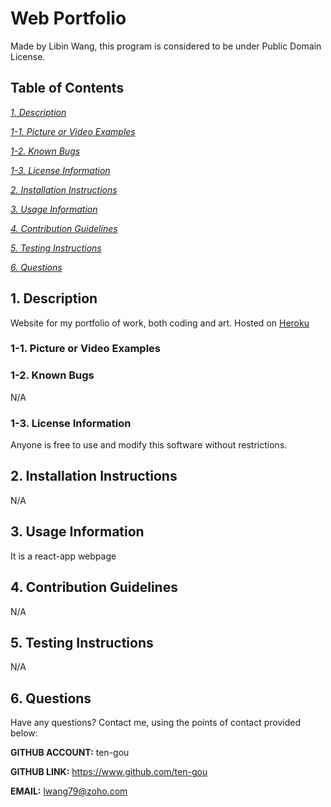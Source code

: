 
# Web Portfolio
Made by Libin Wang, this program is considered to be under Public Domain License.

## Table of Contents
[*1. Description*](#1-description)

[*1-1. Picture or Video Examples*](#1-1-picture-or-video-examples)

[*1-2. Known Bugs*](#1-2-known-bugs)

[*1-3. License Information*](#1-3-license-information)

[*2. Installation Instructions*](#2-installation-instructions)

[*3. Usage Information*](#3-usage-information)

[*4. Contribution Guidelines*](#4-contribution-guidelines)

[*5. Testing Instructions*](#5-testing-instructions)

[*6. Questions*](#6-questions)


## 1. Description
Website for my portfolio of work, both coding and art. Hosted on [Heroku](https://web-portfolio-wang.herokuapp.com/)

### 1-1. Picture or Video Examples

### 1-2. Known Bugs
N/A

### 1-3. License Information
Anyone is free to use and modify this software without restrictions.

## 2. Installation Instructions
N/A

## 3. Usage Information
It is a react-app webpage

## 4. Contribution Guidelines
N/A

## 5. Testing Instructions
N/A

## 6. Questions
Have any questions? Contact me, using the points of contact provided below:

**GITHUB ACCOUNT:** ten-gou

**GITHUB LINK:** https://www.github.com/ten-gou

**EMAIL:** lwang79@zoho.com
    